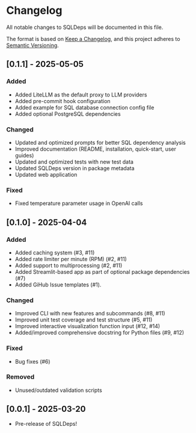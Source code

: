 # Changelog

All notable changes to SQLDeps will be documented in this file.

The format is based on [Keep a Changelog](https://keepachangelog.com/en/1.0.0/), and this project adheres to [Semantic Versioning](https://semver.org/spec/v2.0.0.html).

## [0.1.1] - 2025-05-05

### Added
- Added LiteLLM as the default proxy to LLM providers
- Added pre-commit hook configuration
- Added example for SQL database connection config file
- Added optional PostgreSQL dependencies

### Changed
- Updated and optimized prompts for better SQL dependency analysis
- Improved documentation (README, installation, quick-start, user guides)
- Updated and optimized tests with new test data
- Updated SQLDeps version in package metadata
- Updated web application

### Fixed
- Fixed temperature parameter usage in OpenAI calls

## [0.1.0] - 2025-04-04

### Added


- Added caching system (#3, #11)
- Added rate limiter per minute (RPM) (#2, #11)
- Added support to multiprocessing (#2, #11)
- Added Streamlit-based app as part of optional package dependencies (#7)
- Added GiHub Issue templates (#1).

### Changed

- Improved CLI with new features and subcommands (#8, #11)
- Improved unit test coverage and test structure (#5, #11)
- Improved interactive visualization function input (#12, #14)
- Added/improved comprehensive docstring for Python files (#9, #12)

### Fixed

- Bug fixes (#6)

### Removed

- Unused/outdated validation scripts

## [0.0.1] - 2025-03-20

- Pre-release of SQLDeps! 

